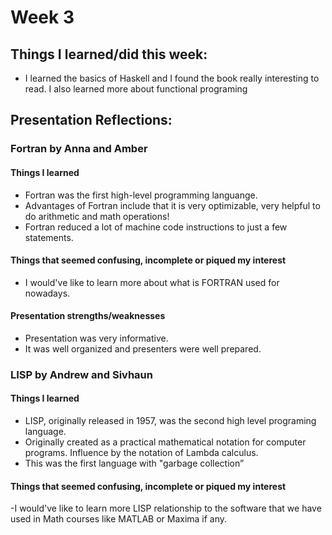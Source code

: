 # Week 3

## Things I learned/did this week:

- I learned the basics of Haskell and I found the book really interesting to read. 
  I also learned more about functional programing

## Presentation Reflections:

### Fortran by Anna and Amber

#### Things I learned

- Fortran was the first high-level programming languange.
- Advantages of Fortran include that it is very optimizable, very helpful to do arithmetic and math operations!
- Fortran reduced a lot of machine code instructions to just a few statements.

#### Things that seemed confusing, incomplete or piqued my interest

- I would've like to learn more about what is FORTRAN used for nowadays. 

#### Presentation strengths/weaknesses

- Presentation was very informative.
- It was well organized and presenters were well prepared.

### LISP by Andrew and Sivhaun

#### Things I learned

- LISP, originally released in 1957, was the second high level programing language.
- Originally created as a practical mathematical notation for computer programs. Influence by the notation of Lambda calculus.
- This was the first language with "garbage collection” 

#### Things that seemed confusing, incomplete or piqued my interest

-I would've like to learn more LISP relationship to the software that we have used in Math courses like MATLAB or Maxima if any.
